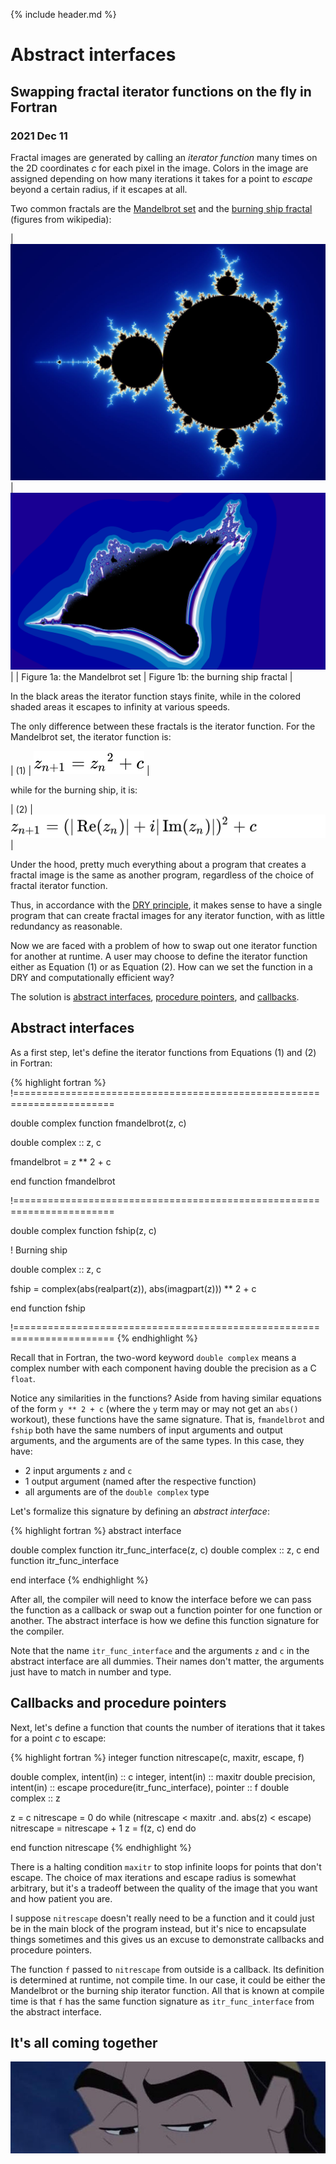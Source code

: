 
<link rel="shortcut icon" type="image/png" href="favicon.png">

{% include header.md %}

# Abstract interfaces

## Swapping fractal iterator functions on the fly in Fortran

### 2021 Dec 11

Fractal images are generated by calling an *iterator function* many times on the 2D coordinates *c* for each pixel in the image.  Colors in the image are assigned depending on how many iterations it takes for a point to *escape* beyond a certain radius, if it escapes at all.

Two common fractals are the [Mandelbrot set](https://en.wikipedia.org/wiki/Mandelbrot_set) and the [burning ship fractal](https://en.wikipedia.org/wiki/Burning_Ship_fractal) (figures from wikipedia):

| ![](resources/mandelbrot.jpg) | ![](resources/burning-ship.png) |
| Figure 1a: the Mandelbrot set | Figure 1b: the burning ship fractal |

In the black areas the iterator function stays finite, while in the colored shaded areas it escapes to infinity at various speeds.

The only difference between these fractals is the iterator function.  For the Mandelbrot set, the iterator function is:

| (1) | ![](resources/mandelbrot-itr-func.svg) |

while for the burning ship, it is:

| (2) | ![](resources/burning-ship-itr-func.svg) |

Under the hood, pretty much everything about a program that creates a fractal image is the same as another program, regardless of the choice of fractal iterator function.

Thus, in accordance with the [DRY principle](https://en.wikipedia.org/wiki/Don%27t_repeat_yourself), it makes sense to have a single program that can create fractal images for any iterator function, with as little redundancy as reasonable.

Now we are faced with a problem of how to swap out one iterator function for another at runtime.  A user may choose to define the iterator function either as Equation (1) or as Equation (2).  How can we set the function in a DRY and computationally efficient way?

The solution is [abstract interfaces](https://www.intel.com/content/www/us/en/develop/documentation/fortran-compiler-oneapi-dev-guide-and-reference/top/language-reference/a-to-z-reference/a-to-b/abstract-interface.html), [procedure pointers](https://www.intel.com/content/www/us/en/develop/documentation/fortran-compiler-oneapi-dev-guide-and-reference/top/language-reference/program-units-and-procedures/procedure-pointers.html), and [callbacks](https://en.wikipedia.org/wiki/Callback_(computer_programming)).

## Abstract interfaces

As a first step, let's define the iterator functions from Equations (1) and (2) in Fortran:

{% highlight fortran %}
!=======================================================================

double complex function fmandelbrot(z, c)

double complex :: z, c

fmandelbrot = z ** 2 + c

end function fmandelbrot

!=======================================================================

double complex function fship(z, c)

! Burning ship

double complex :: z, c

fship = complex(abs(realpart(z)), abs(imagpart(z))) ** 2 + c

end function fship

!=======================================================================
{% endhighlight %}

Recall that in Fortran, the two-word keyword `double complex` means a complex number with each component having double the precision as a C `float`.

Notice any similarities in the functions? Aside from having similar equations of the form `y ** 2 + c` (where the `y` term may or may not get an `abs()` workout), these functions have the same signature.  That is, `fmandelbrot` and `fship` both have the same numbers of input arguments and output arguments, and the arguments are of the same types.  In this case, they have:
- 2 input arguments `z` and `c`
- 1 output argument (named after the respective function)
- all arguments are of the `double complex` type

Let's formalize this signature by defining an *abstract interface*:

{% highlight fortran %}
abstract interface

  double complex function itr_func_interface(z, c)
  double complex :: z, c
  end function itr_func_interface

end interface
{% endhighlight %}

After all, the compiler will need to know the interface before we can pass the function as a callback or swap out a function pointer for one function or another.  The abstract interface is how we define this function signature for the compiler.

Note that the name `itr_func_interface` and the arguments `z` and `c` in the abstract interface are all dummies.  Their names don't matter, the arguments just have to match in number and type.

## Callbacks and procedure pointers

Next, let's define a function that counts the number of iterations that it takes for a point *c* to escape:

{% highlight fortran %}
integer function nitrescape(c, maxitr, escape, f)

double complex, intent(in) :: c
integer, intent(in) :: maxitr
double precision, intent(in) :: escape
procedure(itr_func_interface), pointer :: f
double complex :: z

z = c
nitrescape = 0
do while (nitrescape < maxitr .and. abs(z) < escape)
  nitrescape = nitrescape + 1
  z = f(z, c)
end do

end function nitrescape
{% endhighlight %}

There is a halting condition `maxitr` to stop infinite loops for points that don't escape.  The choice of max iterations and escape radius is somewhat arbitrary, but it's a tradeoff between the quality of the image that you want and how patient you are.

I suppose `nitrescape` doesn't really need to be a function and it could just be in the main block of the program instead, but it's nice to encapsulate things sometimes and this gives us an excuse to demonstrate callbacks and procedure pointers.

The function `f` passed to `nitrescape` from outside is a callback.  Its definition is determined at runtime, not compile time.  In our case, it could be either the Mandelbrot or the burning ship iterator function.  All that is known at compile time is that `f` has the same function signature as `itr_func_interface` from the abstract interface.

## It's all coming together

![](resources/coming-together.png)

